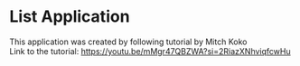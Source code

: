 # List Application 
This application was created by following tutorial by Mitch Koko <br/>
Link to the tutorial: https://youtu.be/mMgr47QBZWA?si=2RiazXNhviqfcwHu
